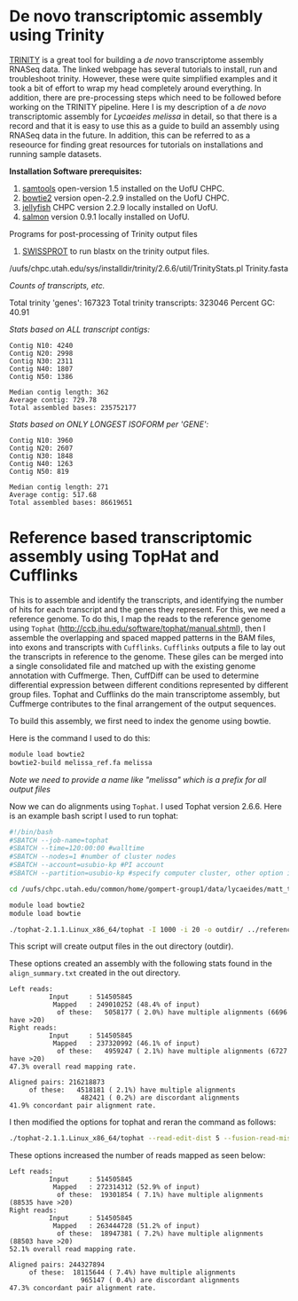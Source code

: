 # De novo transcriptomic assembly using Trinity
[TRINITY](https://github.com/trinityrnaseq/trinityrnaseq/wiki) is a great tool for building a *de novo* transcriptome assembly RNASeq data. The linked webpage has several tutorials to install, run and troubleshoot trinity. However, these were quite simplified examples and it took a bit of effort to wrap my head completely around everything. In addition, there are pre-processing steps which need to be followed before working on the TRINITY pipeline. Here I is my description of a *de novo* transcriptomic assembly for *Lycaeides melissa* in detail, so that there is a record and that it is easy to use this as a guide to build an assembly using RNASeq data in the future. In addition, this can be referred to as a reseource for finding great resources for tutorials on installations and running sample datasets. 

**Installation Software prerequisites:**
1. [samtools](http://samtools.sourceforge.net/) open-version 1.5 installed on the UofU CHPC. 
2. [bowtie2](http://bowtie-bio.sourceforge.net/bowtie2/index.shtml) version open-2.2.9 installed on the UofU CHPC.
2. [jellyfish](http://www.genome.umd.edu/jellyfish.html) CHPC version 2.2.9 locally installed on UofU.
3. [salmon](https://salmon.readthedocs.io/en/latest/salmon.html) version 0.9.1 locally installed on UofU.

Programs for post-processing of Trinity output files
1. [SWISSPROT](https://www.uniprot.org/) to run blastx on the trinity output files.

/uufs/chpc.utah.edu/sys/installdir/trinity/2.6.6/util/TrinityStats.pl Trinity.fasta


*Counts of transcripts, etc.*

Total trinity 'genes':	167323
Total trinity transcripts:	323046
Percent GC: 40.91


*Stats based on ALL transcript contigs:*

	Contig N10: 4240
	Contig N20: 2998
	Contig N30: 2311
	Contig N40: 1807
	Contig N50: 1386

	Median contig length: 362
	Average contig: 729.78
	Total assembled bases: 235752177


*Stats based on ONLY LONGEST ISOFORM per 'GENE':*

	Contig N10: 3960
	Contig N20: 2607
	Contig N30: 1848
	Contig N40: 1263
	Contig N50: 819

	Median contig length: 271
	Average contig: 517.68
	Total assembled bases: 86619651


# Reference based transcriptomic assembly using TopHat and Cufflinks
This is to assemble and identify the transcripts, and identifying the number of hits for each transcript and the genes they represent. For this, we need a reference genome. To do this, I map the reads to the reference genome using `Tophat` (http://ccb.jhu.edu/software/tophat/manual.shtml), then I assemble the overlapping and spaced mapped patterns in the BAM files, into exons and transcripts with `Cufflinks`. `Cufflinks` outputs a file to lay out the transcripts in reference to the genome. These giles can be merged into a single consolidated file and matched up with the existing genome annotation with Cuffmerge. Then, CuffDiff can be used to determine differential expression between different conditions represented by different group files. Tophat and Cufflinks do the main transcriptome assembly, but Cuffmerge contributes to the final arrangement of the output sequences.

To build this assembly, we first need to index the genome using bowtie. 

Here is the command I used to do this:

```bash
module load bowtie2
bowtie2-build melissa_ref.fa melissa
```
*Note we need to provide a name like "melissa" which is a prefix for all output files*

Now we can do alignments using `Tophat`. I used Tophat version 2.6.6. Here is an example bash script I used to run tophat:

```bash
#!/bin/bash
#SBATCH --job-name=tophat
#SBATCH --time=120:00:00 #walltime
#SBATCH --nodes=1 #number of cluster nodes
#SBATCH --account=usubio-kp #PI account
#SBATCH --partition=usubio-kp #specify computer cluster, other option is kinspeak

cd /uufs/chpc.utah.edu/common/home/gompert-group1/data/lycaeides/matt_transcriptome/tophat/

module load bowtie2
module load bowtie

./tophat-2.1.1.Linux_x86_64/tophat -I 1000 -i 20 -o outdir/ ../reference/melissa ../trim_galore/KS001_S71_L008_R1_001_val_1.fq,../trim_galore/KS002_S72_L008_R1_001_val_1.fq,../trim_galore/KS003_S73_L008_R1_001_val_1.fq,../trim_galore/KS001_S71_L008_R2_001_val_2.fq,../trim_galore/KS002_S72_L008_R2_001_val_2.fq,../trim_galore/KS003_S73_L008_R2_001_val_2.fq
```
This script will create output files in the out directory (outdir).

These options created an assembly with the following stats found in the `align_summary.txt` created in the out directory.

~~~
Left reads:
          Input     : 514505845
           Mapped   : 249010252 (48.4% of input)
            of these:   5058177 ( 2.0%) have multiple alignments (6696 have >20)
Right reads:
          Input     : 514505845
           Mapped   : 237320992 (46.1% of input)
            of these:   4959247 ( 2.1%) have multiple alignments (6727 have >20)
47.3% overall read mapping rate.

Aligned pairs: 216218873
     of these:   4518181 ( 2.1%) have multiple alignments
                  482421 ( 0.2%) are discordant alignments
41.9% concordant pair alignment rate.
~~~

I then modified the options for tophat and reran the command as follows:

```bash
./tophat-2.1.1.Linux_x86_64/tophat --read-edit-dist 5 --fusion-read-mismatches 3 --segment-mismatches 3 --read-mismatches 4 --read-gap-length 4 --read-realign-edit-dist 0 -p 10 -I 1000 -i 20 -o outdir1/ ../reference/melissa ../trim_galore/KS001_S71_L008_R1_001_val_1.fq,../trim_galore/KS002_S72_L008_R1_001_val_1.fq,../trim_galore/KS003_S73_L008_R1_001_val_1.fq,../trim_galore/KS001_S71_L008_R2_001_val_2.fq,../trim_galore/KS002_S72_L008_R2_001_val_2.fq,../trim_galore/KS003_S73_L008_R2_001_val_2.fq
```
These options increased the number of reads mapped as seen below:

~~~
Left reads:
          Input     : 514505845
           Mapped   : 272314312 (52.9% of input)
            of these:  19301854 ( 7.1%) have multiple alignments (88535 have >20)
Right reads:
          Input     : 514505845
           Mapped   : 263444728 (51.2% of input)
            of these:  18947381 ( 7.2%) have multiple alignments (88503 have >20)
52.1% overall read mapping rate.

Aligned pairs: 244327894
     of these:  18115644 ( 7.4%) have multiple alignments
                  965147 ( 0.4%) are discordant alignments
47.3% concordant pair alignment rate.
~~~
